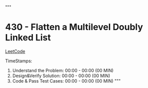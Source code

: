"""
# 430 -  Flatten a Multilevel Doubly Linked List
[LeetCode](https://leetcode.com/problems/flatten-a-multilevel-doubly-linked-list/)


TimeStamps:
1. Understand the Problem: 00:00 - 00:00 (00 MIN)
2. Design&Verify Solution: 00:00 - 00:00 (00 MIN)
3. Code & Pass Test Cases: 00:00 - 00:00 (00 MIN)
"""


